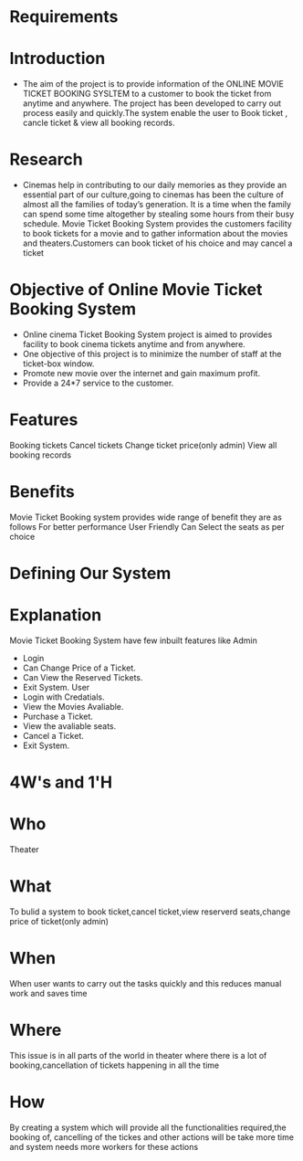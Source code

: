 # Requirements 
 # Introduction
   * The aim of the project is to provide information of the ONLINE MOVIE TICKET BOOKING SYSLTEM to a customer to book the ticket from anytime and anywhere. The project has been developed to carry out process easily and quickly.The system enable the user to Book ticket , cancle ticket & view all booking records.  
   
# Research
  * Cinemas help in contributing to our daily memories as they provide an essential part of our culture,going to cinemas has been the culture of almost all the families of today’s generation. It is a time when the family can spend some time altogether by stealing some hours from their busy schedule. Movie Ticket Booking System provides the customers facility to book tickets for a movie and to gather information about the movies and theaters.Customers can book ticket of his choice and may cancel a ticket

# Objective of Online Movie Ticket Booking System
 * Online cinema Ticket Booking System project is aimed to provides facility to book cinema tickets anytime and from anywhere.
 * One objective of this project is to minimize the number of staff at the ticket-box window.
 * Promote new movie over the internet and gain maximum profit.
 * Provide a 24*7 service to the customer.
 
 # Features
  Booking tickets
  Cancel tickets
  Change ticket price(only admin)
  View all booking records
  
 # Benefits
  Movie Ticket Booking system provides wide range of benefit they are as follows
  For better performance
  User Friendly
  Can Select the seats as per choice
  
 # Defining Our System
 # Explanation
   Movie Ticket Booking System have few inbuilt features like Admin 
   * Login
   * Can Change Price of a Ticket. 
   * Can View the Reserved Tickets.
   * Exit System. User
   * Login with Credatials.
   * View the Movies Avaliable.
   * Purchase a Ticket.
   * View the avaliable seats.
   * Cancel a Ticket. 
   * Exit System.

# 4W's and 1'H
# Who
  Theater
# What
  To bulid a system to book ticket,cancel ticket,view reserverd seats,change price of ticket(only admin)
# When
  When user wants to carry out the tasks quickly and this reduces manual work and saves time
# Where
  This issue is in all parts of the world in theater where there is a lot of booking,cancellation of tickets happening in all the time
# How
  By creating a system which will provide all the functionalities required,the booking of, cancelling of the tickes and other actions will be take more time and system needs more workers for these actions
  
